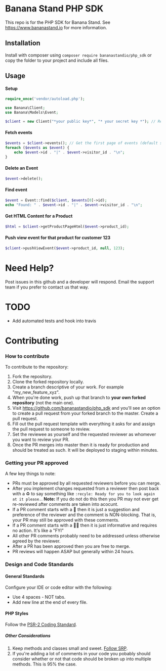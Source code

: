 # Banana Stand PHP SDK
This repo is for the PHP SDK for Banana Stand. See https://www.bananastand.io for more information.

## Installation
Install with composer using `composer require bananastandio/php_sdk` or copy the folder to your
project and include all files.


## Usage

#### Setup
```php
require_once('vendor/autoload.php');

use Banana\Client;
use Banana\Models\Event;

$client = new Client("*your public key*", "* your secret key *"); // Replace with your keys
```

#### Fetch events
```php
$events = $client->events(); // Get the first page of events (default sorting is most recently updated first)
foreach ($events as $event) {
    echo $event->id . "|" . $event->visitor_id . "\n";
}
```

#### Delete an Event
```php
$event->delete();
```

#### Find event
```php
$event = Event::find($client, $events[0]->id);
echo "Found: " . $event->id . "|" . $event->visitor_id . "\n";
```

#### Get HTML Content for a Product
```php
$html = $client->getProductPageHtml($event->product_id);
```

#### Push view event for that product for customer 123
```php
$client->pushViewEvent($event->product_id, null, 123);
```


# Need Help?
Post issues in this github and a developer will respond. Email the support team if you prefer to contact us that way.

# TODO
* Add automated tests and hook into travis

# Contributing
### How to contribute
To contribute to the repository:

1. Fork the repository.
2. Clone the forked repository locally.
3. Create a branch descriptive of your work. For example "my_new_feature_xyz". 
4. When you're done work, push up that branch to **your own forked repository** (not the main one).
5. Visit https://github.com/bananastandio/php_sdk and you'll see an option to create a pull request from your forked branch to the master. Create a pull request.
6. Fill out the pull request template with everything it asks for and assign the pull request to someone to review.
7. Set the reviewee as yourself and the requested reviewer as whomever you want to review your PR.
8. Once the PR merges into master then it is ready for production and should be treated as such. It will be deployed to staging within minutes.

### Getting your PR approved
A few key things to note:
* PRs must be approved by all requested reviewers before you can merge.
* After you implement changes requested from a reviewer then post back with a :recycle: to say something like `:recyle: Ready for you to look again at it please.`. **Note:** If you do not do this then you PR may not ever get re-reviewed after comments are taken into acocunt.
* If a PR comment starts with a :beer: then it is just a suggestion and preference of the reviewer and the comment is NON-blocking. That is, your PR may still be approved with these comments.
* If a PR comment starts with a :tipping_hand_man: then it is just informative and requires no action. It's like a "FYI"
* All other PR comments probably need to be addressed unless otherwise agreed by the reviewer.
* After a PR has been approved then you are free to merge.
* PR reviews will happen ASAP but generally within 24 hours. 



### Design and Code Standards


#### General Standards
Configure your IDE or code editor with the following:
* Use 4 spaces - NOT tabs.
* Add new line at the end of every file.

#### PHP Styles
Follow the [PSR-2 Coding Standard](https://github.com/php-fig/fig-standards/blob/master/accepted/PSR-2-coding-style-guide.md).

##### Other Considerations
1. Keep methods and classes small and sweet. [Follow SRP](https://en.wikipedia.org/wiki/Single_responsibility_principle).
2. If you're adding a lot of comments in your code you pobably should consider whether or not that code should be broken up into multiple methods. This is 95% the case.
